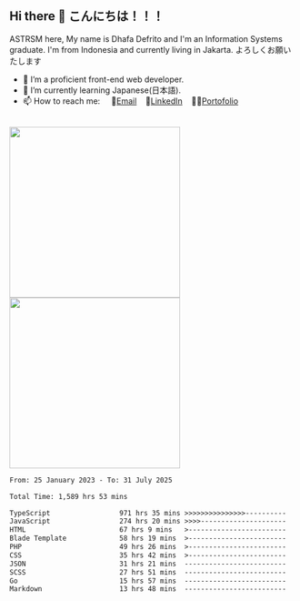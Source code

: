 ## Hi there 👋 こんにちは！！！
ASTRSM here, My name is Dhafa Defrito and I'm an Information Systems graduate. I'm from Indonesia and currently living in Jakarta. よろしくお願いたします

- 🔭 I’m a proficient front-end web developer.
- 🌱 I’m currently learning Japanese(日本語).
- 📫 How to reach me: &nbsp;&nbsp;&nbsp;&nbsp;📧[Email](ddefrito@gmail.com)&nbsp;&nbsp;&nbsp;&nbsp;💼[LinkedIn](https://www.linkedin.com/in/dhafad)&nbsp;&nbsp;&nbsp;&nbsp;👨‍🎨[Portofolio](https://ddefrito.vercel.app/)

<br>

<div align="left">
  <img src="https://media1.tenor.com/m/F96DSPtSiSgAAAAd/isekaijoucho-kamitsubaki.gif" height="300" />
	<a href="https://last.fm/user/nerumaeni"><img src="https://lastfm-recently-played.vercel.app/api?user=nerumaeni&count=5" height="300" /></a>
</div=

<!--START_SECTION:waka-->

```txt
From: 25 January 2023 - To: 31 July 2025

Total Time: 1,589 hrs 53 mins

TypeScript                 971 hrs 35 mins >>>>>>>>>>>>>>>----------   61.11 %
JavaScript                 274 hrs 20 mins >>>>---------------------   17.25 %
HTML                       67 hrs 9 mins   >------------------------   04.22 %
Blade Template             58 hrs 19 mins  >------------------------   03.67 %
PHP                        49 hrs 26 mins  >------------------------   03.11 %
CSS                        35 hrs 42 mins  >------------------------   02.25 %
JSON                       31 hrs 21 mins  -------------------------   01.97 %
SCSS                       27 hrs 51 mins  -------------------------   01.75 %
Go                         15 hrs 57 mins  -------------------------   01.00 %
Markdown                   13 hrs 48 mins  -------------------------   00.87 %
```

<!--END_SECTION:waka-->
